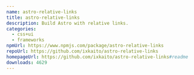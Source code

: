 ```yaml
---
name: astro-relative-links
title: astro-relative-links
description: Build Astro with relative links.
categories:
  - css+ui
  - frameworks
npmUrl: https://www.npmjs.com/package/astro-relative-links
repoUrl: https://github.com/ixkaito/astro-relative-links
homepageUrl: https://github.com/ixkaito/astro-relative-links#readme
downloads: 4629
---
```

